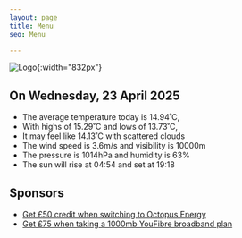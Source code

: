 ```yaml
---
layout: page
title: Menu
seo: Menu

---
```


![Logo](/images/logo.jpg){:width="832px"}

<!-- weather_marker starts -->
## On Wednesday, 23 April 2025

- The average temperature today is 14.94˚C,
- With highs of 15.29˚C and lows of 13.73˚C,
- It may feel like 14.13˚C with scattered clouds
- The wind speed is 3.6m/s and visibility is 10000m
- The pressure is 1014hPa and humidity is 63%
- The sun will rise at 04:54 and set at 19:18

<!-- weather_marker ends -->

## Sponsors

- [Get £50 credit when switching to Octopus Energy](https://bit.ly/3oD1nnS)
- [Get £75 when taking a 1000mb YouFibre broadband plan](https://aklam.io/91zWhU?)
